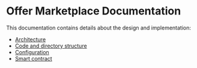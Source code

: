 Offer Marketplace Documentation
===============================

This documentation contains details about the design and
implementation:

* [Architecture](/doc/architecture.md)
* [Code and directory structure](/doc/structure.md)
* [Configuration](/doc/configuration.md)
* [Smart contract](/doc/smart-contract.md)
